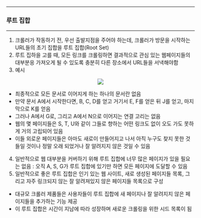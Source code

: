 -----
### 루트 집합
-----
1. 크롤러가 작동하기 전, 우선 출발지점을 주어야 하는데, 크롤러가 방문을 시작하는 URL들의 초기 집합을 루트 집합(Root Set)
2. 루트 집하을 고를 때, 모든 링크를 크롤링하면 결과적으로 관심 있는 웹페이지들의 대부분응 가져오게 될 수 있도록 충분히 다른 장소에서 URL들을 서낵해야함
3. 예시
<div align="center">
<img src="https://github.com/user-attachments/assets/3c27fb7f-b84d-44cc-bb9e-53c6bbc9b2c5">
</div>

  - 최종적으로 모든 문서로 이어지게 하는 하나의 문서란 없음
  - 만약 문서 A에서 시작한다면, B, C, D를 얻고 거기서 E, F를 얻은 뒤 J를 얻고, 마지막으로 K를 얻음
  - 그러나 A에서 G로, 그리고 A에서 N으로 이어지는 연결 고리는 없음
  - 웹의 몇 페이지들은 S, T, U와 같이 그들로 향하는 어떤 링크도 없이 오도 가도 못하게 거의 고립되어 있음
  - 이들 외로운 페이지들은 아마도 새로이 만들어지고 나서 아직 누구도 찾지 못한 것들일 것이나 정말 오래 되었거나 잘 알려지지 않은 것일 수 있음

4. 일반적으로 웹 대부분을 커버하기 위해 루트 집합에 너무 많은 페이지가 있을 필요는 없음 : 오직 A, S, G가 루트 집합에 있기만 하면 모든 페이지에 도달할 수 있음
5. 일반적으로 좋은 루트 집합은 인기 있는 웹 사이트, 새로 생성된 페이지들 목록, 그리고 자주 링크되지 않는 잘 알려져있지 않은 페이지들 목록으로 구성
  - 대규모 크롤러 제품들은 사용자들이 루트 집합에 새 페이지나 잘 알려지지 않은 페이지들을 추가하는 기능 제공
  - 이 루트 집합은 시간이 지남에 따라 성장하며 새로운 크롤링을 위한 시드 목록이 됨
